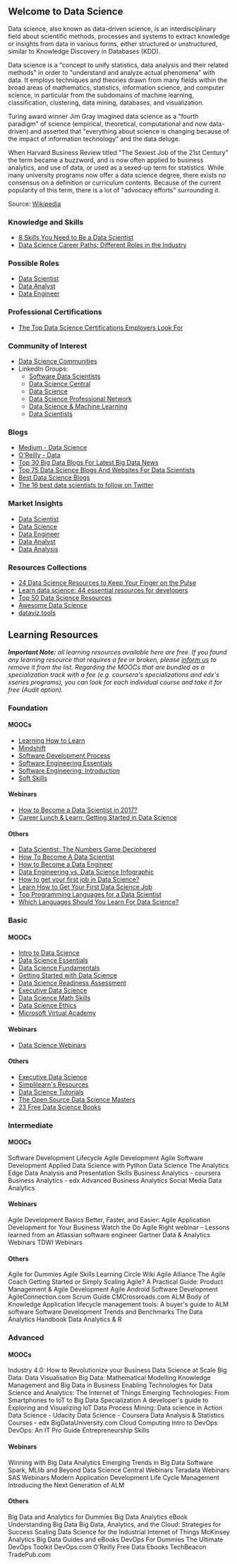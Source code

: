 ## Welcome to Data Science

Data science, also known as data-driven science, is an interdisciplinary field about scientific methods, processes and systems to extract knowledge or insights from data in various forms, either structured or unstructured, similar to Knowledge Discovery in Databases (KDD).

Data science is a "concept to unify statistics, data analysis and their related methods" in order to "understand and analyze actual phenomena" with data. It employs techniques and theories drawn from many fields within the broad areas of mathematics, statistics, information science, and computer science, in particular from the subdomains of machine learning, classification, clustering, data mining, databases, and visualization.

Turing award winner Jim Gray imagined data science as a "fourth paradigm" of science (empirical, theoretical, computational and now data-driven) and asserted that "everything about science is changing because of the impact of information technology" and the data deluge.

When Harvard Business Review titled "The Sexiest Job of the 21st Century" the term became a buzzword, and is now often applied to business analytics, and use of data, or used as a sexed-up term for statistics. While many university programs now offer a data science degree, there exists no consensus on a definition or curriculum contents. Because of the current popularity of this term, there is a lot of "advocacy efforts" surrounding it.

Source: [Wikipedia](https://en.wikipedia.org/wiki/Data_science)

### Knowledge and Skills

- [8 Skills You Need to Be a Data Scientist](http://blog.udacity.com/2014/11/data-science-job-skills.html)
- [Data Science Career Paths: Different Roles in the Industry](https://www.springboard.com/blog/data-science-career-paths-different-roles-industry/)

### Possible Roles

- [Data Scientist](https://www.sokanu.com/careers/data-scientist/)
- [Data Analyst](https://www.sokanu.com/careers/data-analyst/)
- [Data Engineer](http://www.mastersindatascience.org/careers/data-engineer/)

### Professional Certifications

- [The Top Data Science Certifications Employers Look For](https://www.datasciencegraduateprograms.com/certification/)

### Community of Interest

- [Data Science Communities](https://www.ngdata.com/top-data-science-resources/#Communities)
- LinkedIn Groups:
  - [Software Data Scientists](https://www.linkedin.com/groups/10324852)
  - [Data Science Central](https://www.linkedin.com/groups/35222/profile)
  - [Data Science](https://www.linkedin.com/groups/4520344/profile)
  - [Data Science Professional Network](https://www.linkedin.com/groups/1922105/profile)
  - [Data Science & Machine Learning](https://www.linkedin.com/groups/4211928/profile)
  - [Data Scientists](https://www.linkedin.com/groups/2013423/profile)

### Blogs

- [Medium - Data Science](https://medium.com/topic/data-science)
- [O'Reilly - Data](https://www.oreilly.com/topics/data)
- [Top 30 Big Data Blogs For Latest Big Data News](http://blog.feedspot.com/big_data_blogs/)
- [Top 75 Data Science Blogs And Websites For Data Scientists](http://blog.feedspot.com/data_science_blogs/)
- [Best Data Science Blogs](https://www.ngdata.com/top-data-science-resources/#Blogs)
- [The 16 best data scientists to follow on Twitter](http://www.computerworlduk.com/galleries/careers/best-data-scientists-follow-on-twitter-3644862/)

### Market Insights

- [Data Scientist](https://www.linkedin.com/title/data-scientist)
- [Data Science](https://www.linkedin.com/topic/data-science)
- [Data Engineer](https://www.linkedin.com/title/data-engineer)
- [Data Analyst](https://www.linkedin.com/title/data-analyst)
- [Data Analysis](https://www.linkedin.com/topic/data-analysis)

### Resources Collections

- [24 Data Science Resources to Keep Your Finger on the Pulse](http://blog.udacity.com/2014/12/24-data-science-resources-keep-finger-pulse.html)
- [Learn data science: 44 essential resources for developers](https://techbeacon.com/learn-data-science-44-essential-resources-developers)
- [Top 50 Data Science Resources](https://www.ngdata.com/top-data-science-resources/)
- [Awesome Data Science](https://github.com/bulutyazilim/awesome-datascience)
- [dataviz.tools](http://dataviz.tools/)

## Learning Resources

***Important Note:** all learning resources available here are free. If you found any learning resource that requires a fee or broken, please [inform us](https://github.com/ayshahrah/seg/issues) to remove it from the list. Regarding the MOOCs that are bundled as a specialization track with a fee (e.g. coursera's specializations and edx's xseries programs), you can look for each individual course and take it for free (Audit option).*

### Foundation

#### MOOCs

- [Learning How to Learn](https://www.coursera.org/learn/learning-how-to-learn)
- [Mindshift](https://www.coursera.org/learn/mindshift)
- [Software Development Process](https://www.udacity.com/course/software-development-process--ud805)
- [Software Engineering Essentials](https://www.edx.org/course/software-engineering-essentials-tumx-seecx-0)
- [Software Engineering: Introduction](https://www.edx.org/course/software-engineering-introduction-ubcx-softeng1x)
- [Soft Skills](ss.md)

#### Webinars

- [How to Become a Data Scientist in 2017?](https://youtu.be/ccCblUZFM0w)
- [Career Lunch & Learn: Getting Started in Data Science](https://www.youtube.com/watch?v=mpinLxJVZpA)

#### Others

- [Data Scientist: The Numbers Game Deciphered](https://www.simplilearn.com/the-numbers-game-deciphered-guide-pdf)
- [How To Become A Data Scientist](https://medium.freecodecamp.org/how-to-become-a-data-scientist-2d829fa33aba)
- [How to Become a Data Engineer](https://dzone.com/articles/how-to-become-a-data-engineer)
- [Data Engineering vs. Data Science Infographic](https://www.datacamp.com/community/blog/data-engineering-vs-data-science-infographic)
- [How to get your first job in Data Science?](https://medium.com/the-mission/how-to-break-into-the-data-science-market-f0e0b79b42f7)
- [Learn How to Get Your First Data Science Job](https://www.springboard.com/resources/guide-to-data-science-jobs/)
- [Top Programming Languages for a Data Scientist](https://www.simplilearn.com/top-programming-languages-for-data-scientist-guide-pdf)
- [Which Languages Should You Learn For Data Science?](https://medium.freecodecamp.org/which-languages-should-you-learn-for-data-science-e806ba55a81f)

### Basic

#### MOOCs

- [Intro to Data Science](https://www.udacity.com/course/intro-to-data-science--ud359)
- [Data Science Essentials](https://www.edx.org/course/data-science-essentials-microsoft-dat203-1x-4)
- [Data Science Fundamentals](https://bigdatauniversity.com/learn/data-science/)
- [Getting Started with Data Science](https://open.sap.com/courses/ds1)
- [Data Science Readiness Assessment](https://www.edx.org/course/data-science-readiness-assessment-notredamex-ds101x#!)
- [Executive Data Science](https://www.coursera.org/specializations/executive-data-science)
- [Data Science Math Skills](https://www.coursera.org/learn/datasciencemathskills)
- [Data Science Ethics](https://www.edx.org/course/data-science-ethics-michiganx-ds101x-1#!)
- [Microsoft Virtual Academy](https://mva.microsoft.com/)

#### Webinars

- [Data Science Webinars](https://www.ngdata.com/top-data-science-resources/#Webinars)

#### Others

- [Executive Data Science](https://leanpub.com/eds)
- [Simplilearn's Resources](https://www.simplilearn.com/resources/big-data-and-analytics)
- [Data Science Tutorials](https://www.codementor.io/data-science/tutorial)
- [The Open Source Data Science Masters](http://datasciencemasters.org/)
- [23 Free Data Science Books](http://www.wzchen.com/data-science-books/)

### Intermediate

#### MOOCs

Software Development Lifecycle
Agile Development
Agile Software Development
Applied Data Science with Python
Data Science
The Analytics Edge
Data Analysis and Presentation Skills
Business Analytics - coursera
Business Analytics - edx
Advanced Business Analytics
Social Media Data Analytics

#### Webinars

Agile Development Basics
Better, Faster, and Easier: Agile Application Development for Your Business
Watch the Do Agile Right webinar – Lessons learned from an Atlassian software engineer
Gartner Data & Analytics Webinars
TDWI Webinars

#### Others

Agile for Dummies
Agile Skills Learning Circle Wiki
Agile Alliance
The Agile Coach
Getting Started or Simply Scaling Agile?
A Practical Guide: Product Management & Agile Development
Agile Android Software Development
AgileConnection.com
Scrum Guide
CMCrossroads.com
ALM Body of Knowledge
Application lifecycle management tools: A buyer's guide to ALM software
Software Development Trends and Benchmarks
The Data Analytics Handbook
Data Analytics & R

### Advanced

#### MOOCs

Industry 4.0: How to Revolutionize your Business
Data Science at Scale
Big Data: Data Visualisation
Big Data: Mathematical Modelling
Knowledge Management and Big Data in Business
Enabling Technologies for Data Science and Analytics: The Internet of Things
Emerging Technologies: From Smartphones to IoT to Big Data Specialization
A developer's guide to Exploring and Visualizing IoT Data
Process Mining: Data science in Action
Data Science - Udacity
Data Science - Coursera
Data Analysis & Statistics Courses - edx
BigDataUniversity.com
Cloud Computing
Intro to DevOps
DevOps: An IT Pro Guide
Entrepreneurship Skills

#### Webinars

Winning with Big Data Analytics
Emerging Trends in Big Data Software Spark, MLlib and Beyond
Data Science Central Webinars
Teradata Webinars
SAS Webinars
Modern Application Development Life Cycle Management
Introducing the Next Generation of ALM

#### Others

Big Data and Analytics for Dummies
Big Data Analytics eBook
Understanding Big Data
Big Data, Analytics, and the Cloud: Strategies for Success
Scaling Data Science for the Industrial Internet of Things
McKinsey Analytics
Big Data Guides and eBooks
DevOps For Dummies
The Ultimate DevOps Toolkit
DevOps.com
O’Reilly Free Data Ebooks
TechBeacon
TradePub.com
